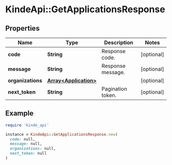 # KindeApi::GetApplicationsResponse

## Properties

| Name | Type | Description | Notes |
| ---- | ---- | ----------- | ----- |
| **code** | **String** | Response code. | [optional] |
| **message** | **String** | Response message. | [optional] |
| **organizations** | [**Array&lt;Application&gt;**](Application.md) |  | [optional] |
| **next_token** | **String** | Pagination token. | [optional] |

## Example

```ruby
require 'kinde_api'

instance = KindeApi::GetApplicationsResponse.new(
  code: null,
  message: null,
  organizations: null,
  next_token: null
)
```

